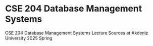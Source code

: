 # CSE 204 Database Management Systems
 CSE 204 Database Management Systems Lecture Sources at Akdeniz University 2025 Spring
